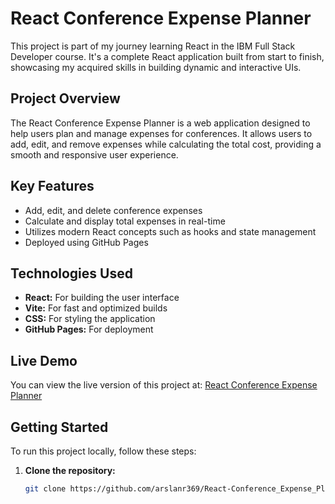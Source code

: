# React Conference Expense Planner

This project is part of my journey learning React in the IBM Full Stack Developer course. It's a complete React application built from start to finish, showcasing my acquired skills in building dynamic and interactive UIs.

## Project Overview

The React Conference Expense Planner is a web application designed to help users plan and manage expenses for conferences. It allows users to add, edit, and remove expenses while calculating the total cost, providing a smooth and responsive user experience.

## Key Features

- Add, edit, and delete conference expenses
- Calculate and display total expenses in real-time
- Utilizes modern React concepts such as hooks and state management
- Deployed using GitHub Pages

## Technologies Used

- **React:** For building the user interface
- **Vite:** For fast and optimized builds
- **CSS:** For styling the application
- **GitHub Pages:** For deployment

## Live Demo

You can view the live version of this project at: [React Conference Expense Planner](https://arslanr369.github.io/React-Conference_Expense_Planner/)

## Getting Started

To run this project locally, follow these steps:

1. **Clone the repository:**
   ```bash
   git clone https://github.com/arslanr369/React-Conference_Expense_Planner.git
